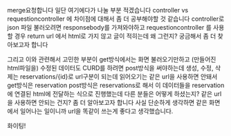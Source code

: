 merge요청합니다
일단 여기에다가 나눌 부분 적겠습니다
controller vs requestioncontroller 에 차이점에 대해서 좀 더 공부해야할 것 같습니다 
controller로 json 파일 불러오려면 responsebody를 가져와야하고 
requestioncontroller 를 사용할 경우 return url 에서 html로 가지 않고 글이 적히는데 왜 그런지? 궁금해서 좀 더 찾아보고자 합니다

그리고 이와 관련해서 고민한 부분이 
get방식에서는 화면 불러오기만하고 (만들어진 html파일을)
수정된 데이터도 CURD를 하려면 post방식을 써야하는데 생성, 수정, 삭제는 reservations/{id}로 url구분이 되는데 읽어오기는 같은 url을 사용하면 안돼서 
get방식은 reservation
post방식은 reservations로 해서 이 데이터들을 reservation 에 연결된 html에 전달하는 식으로 진행했는데 다른 분들은 어떻게 하셨는지? 같은 url을 사용하면 안되는 건지? 좀 더 알아보고자 합니다
사실 단순하게 생각하면 같은 화면에서 일어나는 일이니까 url을 똑같이 쓰는게 좋다고 생각했습니다.


화이팅!

